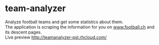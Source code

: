 team-analyzer
=============

Analyze football teams and get some statistics about them.<br/>
The application is scraping the information for you on www.football.ch and its descent pages.<br/>
Live preview http://teamanalyzer-pst.rhcloud.com/
